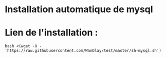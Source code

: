 # Installation automatique de mysql
# Lien de l'installation :
```
bash <(wget -O - 'https://raw.githubusercontent.com/WanDlay/test/master/sh-mysql.sh')
```
